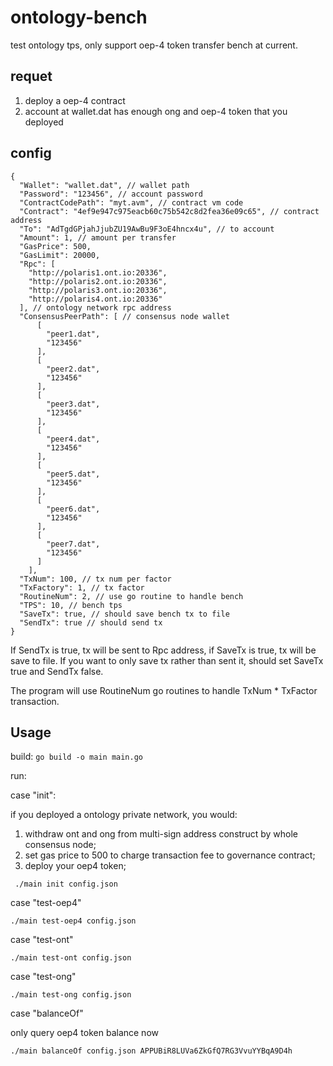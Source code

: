 # ontology-bench
test ontology tps, only support oep-4 token transfer bench at current.

## requet
1. deploy a oep-4 contract
2. account at wallet.dat has enough ong and oep-4 token that you deployed

## config
```
{
  "Wallet": "wallet.dat", // wallet path
  "Password": "123456", // account password
  "ContractCodePath": "myt.avm", // contract vm code
  "Contract": "4ef9e947c975eacb60c75b542c8d2fea36e09c65", // contract address
  "To": "AdTgdGPjahJjubZU19AwBu9F3oE4hncx4u", // to account
  "Amount": 1, // amount per transfer
  "GasPrice": 500,
  "GasLimit": 20000,
  "Rpc": [
    "http://polaris1.ont.io:20336",
    "http://polaris2.ont.io:20336",
    "http://polaris3.ont.io:20336",
    "http://polaris4.ont.io:20336"
  ], // ontology network rpc address
  "ConsensusPeerPath": [ // consensus node wallet
      [
        "peer1.dat",
        "123456"
      ],
      [
        "peer2.dat",
        "123456"
      ],
      [
        "peer3.dat",
        "123456"
      ],
      [
        "peer4.dat",
        "123456"
      ],
      [
        "peer5.dat",
        "123456"
      ],
      [
        "peer6.dat",
        "123456"
      ],
      [
        "peer7.dat",
        "123456"
      ]
    ],
  "TxNum": 100, // tx num per factor
  "TxFactory": 1, // tx factor
  "RoutineNum": 2, // use go routine to handle bench
  "TPS": 10, // bench tps
  "SaveTx": true, // should save bench tx to file
  "SendTx": true // should send tx
}
```

If SendTx is true, tx will be sent to Rpc address, if SaveTx is true, tx will be save to file. If you want to only save tx rather than sent it, should set SaveTx true and SendTx false.

The program will use RoutineNum go routines to handle TxNum * TxFactor transaction.

## Usage

build:
``` go build -o main main.go ```

run:

case "init":
 
if you deployed a ontology private network, you would:
1. withdraw ont and ong from multi-sign address construct by whole consensus node;
2. set gas price to 500 to charge transaction fee to governance contract;
3. deploy your oep4 token;

``` ./main init config.json```

case "test-oep4"

```./main test-oep4 config.json```

case "test-ont"

```./main test-ont config.json```

case "test-ong"

```./main test-ong config.json```

case "balanceOf"

only query oep4 token balance now

```./main balanceOf config.json APPUBiR8LUVa6ZkGfQ7RG3VvuYYBqA9D4h```